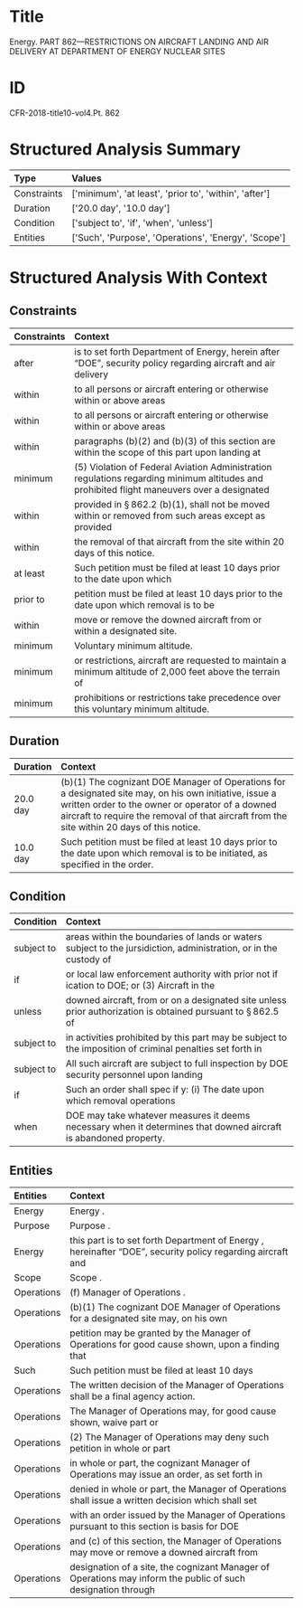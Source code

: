 # Title

 Energy. PART 862—RESTRICTIONS ON AIRCRAFT LANDING AND AIR DELIVERY AT DEPARTMENT OF ENERGY NUCLEAR SITES


# ID

 CFR-2018-title10-vol4.Pt. 862


# Structured Analysis Summary

| Type        | Values                                                 |
|:------------|:-------------------------------------------------------|
| Constraints | ['minimum', 'at least', 'prior to', 'within', 'after'] |
| Duration    | ['20.0 day', '10.0 day']                               |
| Condition   | ['subject to', 'if', 'when', 'unless']                 |
| Entities    | ['Such', 'Purpose', 'Operations', 'Energy', 'Scope']   |


# Structured Analysis With Context

 


## Constraints

| Constraints   | Context                                                                                                                                     |
|:--------------|:--------------------------------------------------------------------------------------------------------------------------------------------|
| after         | is to set forth Department of Energy, herein after &#8220;DOE&#8221;, security policy regarding aircraft and air delivery                   |
| within        | to all persons or aircraft entering or otherwise within  or above areas                                                                     |
| within        | to all persons or aircraft entering or otherwise within  or above areas                                                                     |
| within        | paragraphs (b)(2) and (b)(3) of this section are within the scope of this part upon landing at                                              |
| minimum       | (5) Violation of Federal Aviation Administration regulations regarding  minimum altitudes and prohibited flight maneuvers over a designated |
| within        | provided in &#167;&#8201;862.2 (b)(1), shall not be moved within or removed from such areas except as provided                              |
| within        | the removal of that aircraft from the site within  20 days of this notice.                                                                  |
| at least      | Such petition must be filed  at least 10 days prior to the date upon which                                                                  |
| prior to      | petition must be filed at least 10 days prior to the date upon which removal is to be                                                       |
| within        | move or remove the downed aircraft from or within  a designated site.                                                                       |
| minimum       | Voluntary  minimum  altitude.                                                                                                               |
| minimum       | or restrictions, aircraft are requested to maintain a minimum altitude of 2,000 feet above the terrain of                                   |
| minimum       | prohibitions or restrictions take precedence over this voluntary minimum  altitude.                                                         |


## Duration

| Duration   | Context                                                                                                                                                                                                                                                   |
|:-----------|:----------------------------------------------------------------------------------------------------------------------------------------------------------------------------------------------------------------------------------------------------------|
| 20.0 day   | (b)(1) The cognizant DOE Manager of Operations for a designated site may, on his own initiative, issue a written order to the owner or operator of a downed aircraft to require the removal of that aircraft from the site within 20 days of this notice. |
| 10.0 day   | Such petition must be filed at least 10 days prior to the date upon which removal is to be initiated, as specified in the order.                                                                                                                          |


## Condition

| Condition   | Context                                                                                                                |
|:------------|:-----------------------------------------------------------------------------------------------------------------------|
| subject to  | areas within the boundaries of lands or waters subject to the jursidiction, administration, or in the custody of       |
| if          | or local law enforcement authority with prior not if ication to DOE; or (3) Aircraft in the                            |
| unless      | downed aircraft, from or on a designated site unless prior authorization is obtained pursuant to &#167;&#8201;862.5 of |
| subject to  | in activities prohibited by this part may be subject to the imposition of criminal penalties set forth in              |
| subject to  | All such aircraft are  subject to full inspection by DOE security personnel upon landing                               |
| if          | Such an order shall spec if y: (i) The date upon which removal operations                                              |
| when        | DOE may take whatever measures it deems necessary  when  it determines that downed aircraft is abandoned property.     |


## Entities

| Entities   | Context                                                                                                                |
|:-----------|:-----------------------------------------------------------------------------------------------------------------------|
| Energy     | Energy .                                                                                                               |
| Purpose    | Purpose .                                                                                                              |
| Energy     | this part is to set forth Department of Energy , hereinafter &#8220;DOE&#8221;, security policy regarding aircraft and |
| Scope      | Scope .                                                                                                                |
| Operations | (f) Manager of  Operations .                                                                                           |
| Operations | (b)(1) The cognizant DOE Manager of  Operations for a designated site may, on his own                                  |
| Operations | petition may be granted by the Manager of Operations for good cause shown, upon a finding that                         |
| Such       | Such petition must be filed at least 10 days                                                                           |
| Operations | The written decision of the Manager of  Operations  shall be a final agency action.                                    |
| Operations | The Manager of  Operations may, for good cause shown, waive part or                                                    |
| Operations | (2) The Manager of  Operations may deny such petition in whole or part                                                 |
| Operations | in whole or part, the cognizant Manager of Operations may issue an order, as set forth in                              |
| Operations | denied in whole or part, the Manager of Operations shall issue a written decision which shall set                      |
| Operations | with an order issued by the Manager of Operations pursuant to this section is basis for DOE                            |
| Operations | and (c) of this section, the Manager of Operations may move or remove a downed aircraft from                           |
| Operations | designation of a site, the cognizant Manager of Operations may inform the public of such designation through           |


